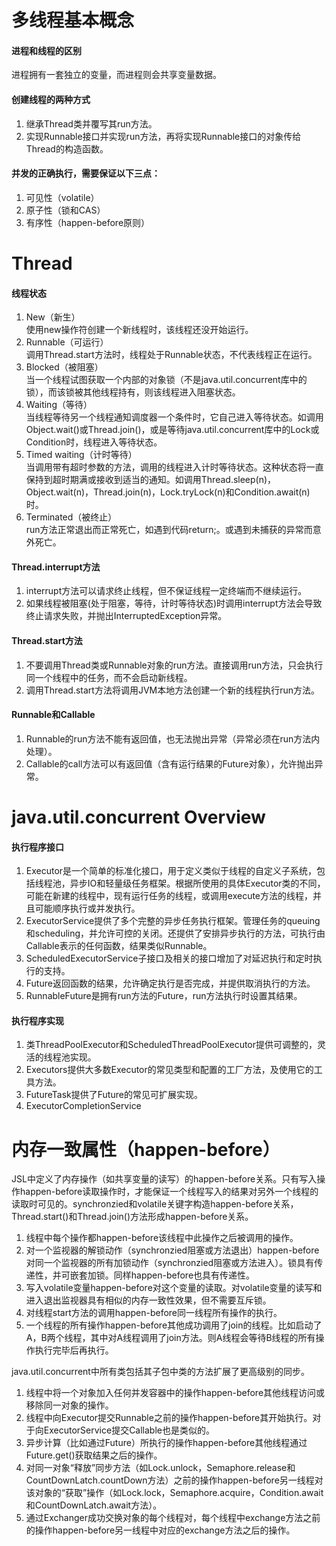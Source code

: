 # 多线程基本概念

#### 进程和线程的区别
进程拥有一套独立的变量，而进程则会共享变量数据。

#### 创建线程的两种方式
1. 继承Thread类并覆写其run方法。
2. 实现Runnable接口并实现run方法，再将实现Runnable接口的对象传给Thread的构造函数。

#### 并发的正确执行，需要保证以下三点：
1. 可见性（volatile）
2. 原子性（锁和CAS）
3. 有序性（happen-before原则）

# Thread

#### 线程状态
1. New（新生）  
使用new操作符创建一个新线程时，该线程还没开始运行。
2. Runnable（可运行）  
调用Thread.start方法时，线程处于Runnable状态，不代表线程正在运行。
3. Blocked（被阻塞）  
当一个线程试图获取一个内部的对象锁（不是java.util.concurrent库中的锁），而该锁被其他线程持有，则该线程进入阻塞状态。
4. Waiting（等待）  
当线程等待另一个线程通知调度器一个条件时，它自己进入等待状态。如调用Object.wait()或Thread.join()，或是等待java.util.concurrent库中的Lock或Condition时，线程进入等待状态。
5. Timed waiting（计时等待）  
当调用带有超时参数的方法，调用的线程进入计时等待状态。这种状态将一直保持到超时期满或接收到适当的通知。如调用Thread.sleep(n)，Object.wait(n)，Thread.join(n)，Lock.tryLock(n)和Condition.await(n)时。
6. Terminated（被终止）  
run方法正常退出而正常死亡，如遇到代码return;。或遇到未捕获的异常而意外死亡。

#### Thread.interrupt方法
1. interrupt方法可以请求终止线程，但不保证线程一定终端而不继续运行。
2. 如果线程被阻塞(处于阻塞，等待，计时等待状态)时调用interrupt方法会导致终止请求失败，并抛出InterruptedException异常。

#### Thread.start方法
1. 不要调用Thread类或Runnable对象的run方法。直接调用run方法，只会执行同一个线程中的任务，而不会启动新线程。
2. 调用Thread.start方法将调用JVM本地方法创建一个新的线程执行run方法。

#### Runnable和Callable
1. Runnable的run方法不能有返回值，也无法抛出异常（异常必须在run方法内处理）。
2. Callable的call方法可以有返回值（含有运行结果的Future对象），允许抛出异常。

# java.util.concurrent Overview

#### 执行程序接口
1. Executor是一个简单的标准化接口，用于定义类似于线程的自定义子系统，包括线程池，异步IO和轻量级任务框架。根据所使用的具体Executor类的不同，可能在新建的线程中，现有运行任务的线程，或调用execute方法的线程，并且可能顺序执行或并发执行。
2. ExecutorService提供了多个完整的异步任务执行框架。管理任务的queuing和scheduling，并允许可控的关闭。还提供了安排异步执行的方法，可执行由Callable表示的任何函数，结果类似Runnable。
3. ScheduledExecutorService子接口及相关的接口增加了对延迟执行和定时执行的支持。
4. Future返回函数的结果，允许确定执行是否完成，并提供取消执行的方法。
5. RunnableFuture是拥有run方法的Future，run方法执行时设置其结果。

#### 执行程序实现
1. 类ThreadPoolExecutor和ScheduledThreadPoolExecutor提供可调整的，灵活的线程池实现。
2. Executors提供大多数Executor的常见类型和配置的工厂方法，及使用它的工具方法。
3. FutureTask提供了Future的常见可扩展实现。
4. ExecutorCompletionService

# 内存一致属性（happen-before）

JSL中定义了内存操作（如共享变量的读写）的happen-before关系。只有写入操作happen-before读取操作时，才能保证一个线程写入的结果对另外一个线程的读取时可见的。synchronzied和volatile关键字构造happen-before关系，Thread.start()和Thread.join()方法形成happen-before关系。
1. 线程中每个操作都happen-before该线程中此操作之后被调用的操作。
2. 对一个监视器的解锁动作（synchronzied阻塞或方法退出）happen-before对同一个监视器的所有加锁动作（synchronzied阻塞或方法进入）。锁具有传递性，并可嵌套加锁。同样happen-before也具有传递性。
3. 写入volatile变量happen-before对这个变量的读取。对volatile变量的读写和进入退出监视器具有相似的内存一致性效果，但不需要互斥锁。
4. 对线程start方法的调用happen-before同一线程所有操作的执行。
5. 一个线程的所有操作happen-before其他成功调用了join的线程。比如启动了A，B两个线程，其中对A线程调用了join方法。则A线程会等待B线程的所有操作执行完毕后再执行。

java.util.concurrent中所有类包括其子包中类的方法扩展了更高级别的同步。
1. 线程中将一个对象加入任何并发容器中的操作happen-before其他线程访问或移除同一对象的操作。
2. 线程中向Executor提交Runnable之前的操作happen-before其开始执行。对于向ExecutorService提交Callable也是类似的。
3. 异步计算（比如通过Future）所执行的操作happen-before其他线程通过Future.get()获取结果之后的操作。
4. 对同一对象“释放”同步方法（如Lock.unlock，Semaphore.release和CountDownLatch.countDown方法）之前的操作happen-before另一线程对该对象的“获取”操作（如Lock.lock，Semaphore.acquire，Condition.await和CountDownLatch.await方法）。
5. 通过Exchanger成功交换对象的每个线程对，每个线程中exchange方法之前的操作happen-before另一线程中对应的exchange方法之后的操作。
